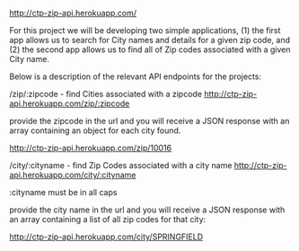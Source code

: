 http://ctp-zip-api.herokuapp.com/

For this project we will be developing two simple applications, (1) the first app allows us to search for City names and details for a given zip code, and (2) the second app allows us to find all of Zip codes associated with a given City name.

Below is a description of the relevant API endpoints for the projects:

/zip/:zipcode - find Cities associated with a zipcode
http://ctp-zip-api.herokuapp.com/zip/:zipcode

provide the zipcode in the url and you will receive a JSON response with an array containing an object for each city found.

http://ctp-zip-api.herokuapp.com/zip/10016

/city/:cityname - find Zip Codes associated with a city name
http://ctp-zip-api.herokuapp.com/city/:cityname

:cityname must be in all caps

provide the city name in the url and you will receive a JSON response with an array containing a list of all zip codes for that city:

http://ctp-zip-api.herokuapp.com/city/SPRINGFIELD
